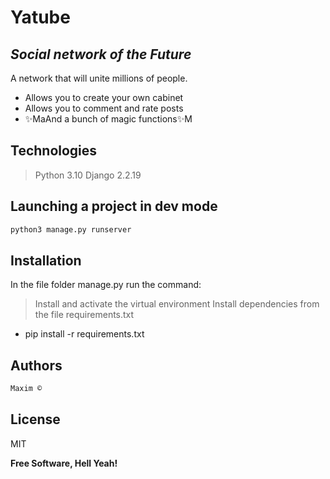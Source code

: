 # Yatube
## _Social network of the Future_

A network that will unite millions of people.

- Allows you to create your own cabinet
- Allows you to comment and rate posts
- ✨MaAnd a bunch of magic functions✨M

## Technologies

> Python 3.10
> Django 2.2.19

## Launching a project in dev mode
```sh
python3 manage.py runserver
```


## Installation

In the file folder manage.py run the command:
> Install and activate the virtual environment
> Install dependencies from the file requirements.txt
- pip install -r requirements.txt



## Authors

```sh
Maxim ©
```

## License

MIT

**Free Software, Hell Yeah!**
